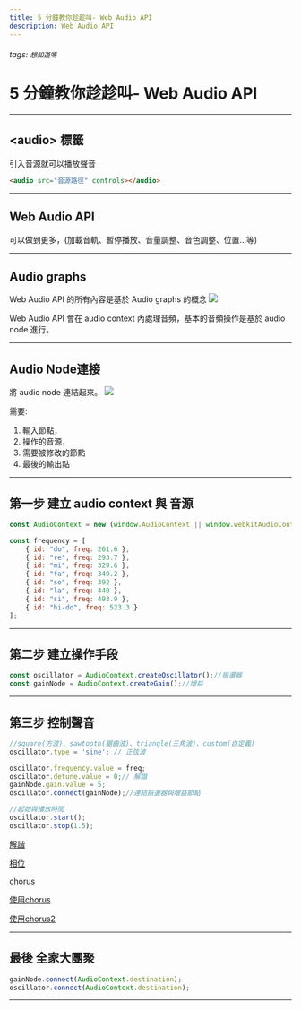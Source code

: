 ```yaml
---
title: 5 分鐘教你趁趁叫- Web Audio API
description: Web Audio API
---
```


###### tags: `想知道嗎`

# 5 分鐘教你趁趁叫- Web Audio API

---

##   \<audio> 標籤

引入音源就可以播放聲音

```html
<audio src="音源路徑" controls></audio>
```

---

## Web Audio API

可以做到更多，(加載音軌、暫停播放、音量調整、音色調整、位置...等)

---

## Audio graphs
Web Audio API 的所有內容是基於 Audio graphs 的概念
![](https://i.imgur.com/6tiNJRR.png)


Web Audio API 會在 audio context 內處理音頻，基本的音頻操作是基於 audio node 進行。

---

## Audio Node連接
將 audio node 連結起來。
![](https://i.imgur.com/QFqf2V4.png)

需要:
1. 輸入節點，
2. 操作的音源，
3. 需要被修改的節點
4. 最後的輸出點

---
## 第一步 建立 audio context 與 音源

```js
const AudioContext = new (window.AudioContext || window.webkitAudioContext)();

const frequency = [
    { id: "do", freq: 261.6 },
    { id: "re", freq: 293.7 },
    { id: "mi", freq: 329.6 },
    { id: "fa", freq: 349.2 },
    { id: "so", freq: 392 },
    { id: "la", freq: 440 },
    { id: "si", freq: 493.9 },
    { id: "hi-do", freq: 523.3 }
];
```
---

## 第二步 建立操作手段

```js
const oscillator = AudioContext.createOscillator();//振盪器
const gainNode = AudioContext.createGain();//增益
```

---

## 第三步 控制聲音

```js
//square(方波)、sawtooth(鋸齒波)、triangle(三角波)、custom(自定義)
oscillator.type = 'sine'; // 正弦波

oscillator.frequency.value = freq;
oscillator.detune.value = 0;// 解諧
gainNode.gain.value = 5;
oscillator.connect(gainNode);//連結振盪器與增益節點

//起始與播放時間
oscillator.start();
oscillator.stop(1.5);

```

[解諧](https://www.reasonexperts.com/detuning-tutorial.html)

[相位](https://kknews.cc/zh-tw/digital/kynnovv.html)

[chorus](https://www.youtube.com/watch?v=zmN7fK3fKUE&ab_channel=rolandmedia)

[使用chorus](https://www.youtube.com/watch?v=87by1DjfxLw&ab_channel=Metallica)

[使用chorus2](https://www.youtube.com/watch?v=8ArAnXLbFck&ab_channel=Yoshiki)

--- 

## 最後 全家大團聚

```js
gainNode.connect(AudioContext.destination);
oscillator.connect(AudioContext.destination);
```

---

